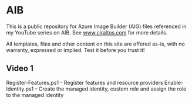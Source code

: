 # AIB
This is a public repository for Azure Image Builder (AIG) files referenced in my YouTube series on AIB.  See www.ciraltos.com for more details.

All templates, files and other content on this site are offered as-is, with no warranty, expressed or implied.  Test it before you trust it!

## Video 1
Register-Features.ps1 - Register features and resource providers
Enable-Identity.ps1 - Create the managed identity, custom role and assign the role to the managed identity







